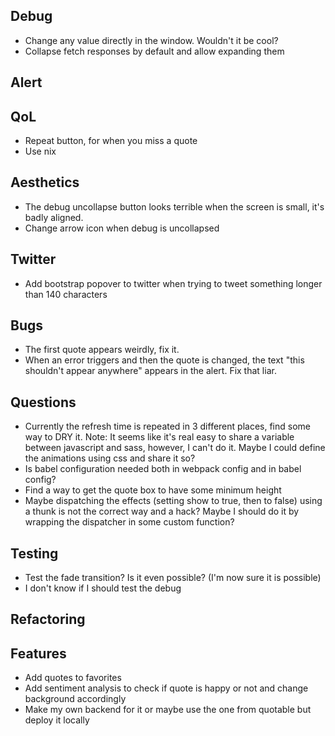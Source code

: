 ## Debug
* Change any value directly in the window. Wouldn't it be cool?
* Collapse fetch responses by default and allow expanding them

## Alert

## QoL
* Repeat button, for when you miss a quote
* Use nix

## Aesthetics
* The debug uncollapse button looks terrible when the screen is small, it's badly aligned.
* Change arrow icon when debug is uncollapsed

## Twitter
* Add bootstrap popover to twitter when trying to tweet something longer than 140 characters

## Bugs
* The first quote appears weirdly, fix it.
* When an error triggers and then the quote is changed, the text "this shouldn't appear anywhere" appears in the alert. Fix that liar.

## Questions
* Currently the refresh time is repeated in 3 different places, find some way to DRY it. Note: It seems like it's real easy to share a variable between javascript and sass, however, I can't do it. Maybe I could define the animations using css and share it so?
* Is babel configuration needed both in webpack config and in babel config?
* Find a way to get the quote box to have some minimum height
* Maybe dispatching the effects (setting show to true, then to false) using a thunk is not the correct way and a hack? Maybe I should do it by wrapping the dispatcher in some custom function?

## Testing
* Test the fade transition? Is it even possible? (I'm now sure it is possible)
* I don't know if I should test the debug

## Refactoring

## Features
* Add quotes to favorites
* Add sentiment analysis to check if quote is happy or not and change background accordingly
* Make my own backend for it or maybe use the one from quotable but deploy it locally
